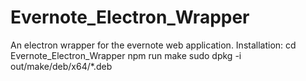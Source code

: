 # Evernote_Electron_Wrapper
An electron wrapper for the evernote web application.
Installation:
cd Evernote_Electron_Wrapper
npm run make
sudo dpkg -i out/make/deb/x64/*.deb
